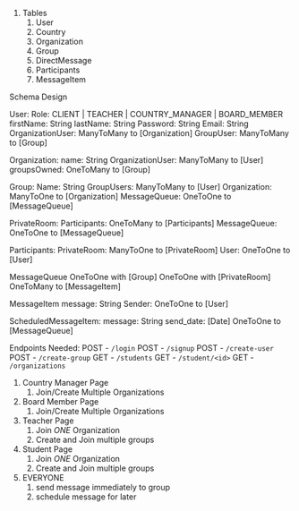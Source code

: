 1. Tables
   1. User
   2. Country
   3. Organization
   4. Group
   5. DirectMessage
   6. Participants
   7. MessageItem


Schema Design

User:
    Role: CLIENT | TEACHER | COUNTRY_MANAGER | BOARD_MEMBER
    firstName: String
    lastName: String
    Password: String
    Email: String
    OrganizationUser: ManyToMany to [Organization]
    GroupUser: ManyToMany to [Group]

Organization:
    name: String
    OrganizationUser: ManyToMany to [User]
    groupsOwned: OneToMany to [Group]

Group:
    Name: String
    GroupUsers: ManyToMany to [User]
    Organization: ManyToOne to [Organization]
    MessageQueue: OneToOne to [MessageQueue]

PrivateRoom:
    Participants: OneToMany to [Participants]
    MessageQueue: OneToOne to [MessageQueue]

Participants:
    PrivateRoom: ManyToOne to [PrivateRoom]
    User: OneToOne to [User]

MessageQueue
    OneToOne with [Group]
    OneToOne with [PrivateRoom]
    OneToMany to [MessageItem]

MessageItem
    message: String
    Sender: OneToOne to [User]

ScheduledMessageItem:
    message: String
    send_date: [Date]
    OneToOne to [MessageQueue]

Endpoints Needed:
POST - `/login`
POST - `/signup`
POST - `/create-user`
POST - `/create-group`
GET - `/students`
GET - `/student/<id>`
GET - `/organizations`

1. Country Manager Page
   1. Join/Create Multiple Organizations
2. Board Member Page
   1. Join/Create Multiple Organizations
3. Teacher Page
   1. Join *ONE* Organization
   2. Create and Join multiple groups
4. Student Page
   1. Join *ONE* Organization
   2. Create and Join multiple groups
5. EVERYONE
   1. send message immediately to group
   2. schedule message for later